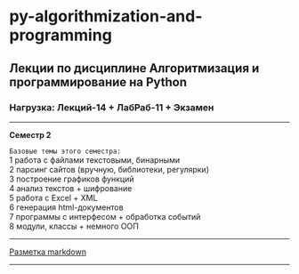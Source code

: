 # py-algorithmization-and-programming
## Лекции по дисциплине Алгоритмизация и программирование на Python
### Нагрузка: Лекций-14 + ЛабРаб-11 + Экзамен  
---

__Семестр 2__  


`Базовые темы этого семестра:`  
1 работа с файлами текстовыми, бинарными  
2 парсинг сайтов (вручную, библиотеки, регулярки)  
3 построение графиков функций  
4 анализ текстов + шифрование  
5 работа с Excel + XML  
6 генерация html-документов  
7 программы с интерфесом + обработка событий  
8 модули, классы + немного ООП  

---  

[Разметка markdown](https://docs.microsoft.com/ru-ru/contribute/markdown-reference)  

---  


